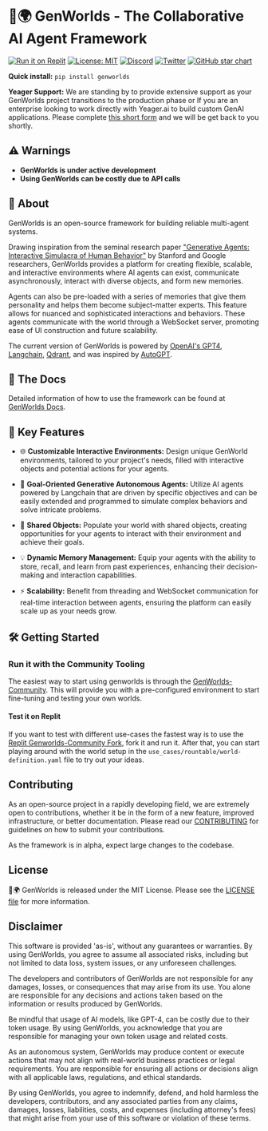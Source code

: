 # 🧬🌍 GenWorlds - The Collaborative AI Agent Framework

[![Run it on Replit](https://img.shields.io/badge/Replit-Run-0b1324?logo=Replit)](https://replit.com/@yeagerai/GenWorlds) [![License: MIT](https://img.shields.io/badge/License-MIT-green.svg)](https://opensource.org/license/mit/) [![Discord](https://dcbadge.vercel.app/api/server/VpfmXEMN66?compact=true&style=flat)](https://discord.gg/VpfmXEMN66) [![Twitter](https://img.shields.io/twitter/url/https/twitter.com/yeagerai.svg?style=social&label=Follow%20%40YeagerAI)](https://twitter.com/yeagerai) [![GitHub star chart](https://img.shields.io/github/stars/yeagerai/genworlds?style=social)](https://star-history.com/#yeagerai/genworlds)

**Quick install:** `pip install genworlds`

**Yeager Support:** We are standing by to provide extensive support as your GenWorlds project transitions to the production phase or If you are an enterprise looking to work directly with Yeager.ai to build custom GenAI applications. Please complete [this short form](https://share.hsforms.com/1EO76EZ_CTDGCiqRYtdpkJwc4zk8) and we will be get back to you shortly.

## ⚠️ Warnings

- **GenWorlds is under active development**
- **Using GenWorlds can be costly due to API calls**

## 👀 About

GenWorlds is an open-source framework for building reliable multi-agent systems.

Drawing inspiration from the seminal research paper ["Generative Agents: Interactive Simulacra of Human Behavior"](https://arxiv.org/abs/2304.03442) by Stanford and Google researchers, GenWorlds provides a platform for creating flexible, scalable, and interactive environments where AI agents can exist, communicate asynchronously, interact with diverse objects, and form new memories.

Agents can also be pre-loaded with a series of memories that give them personality and helps them become subject-matter experts. This feature allows for nuanced and sophisticated interactions and behaviors. These agents communicate with the world through a WebSocket server, promoting ease of UI construction and future scalability.

The current version of GenWorlds is powered by [OpenAI's GPT4](https://openai.com/product/gpt-4), [Langchain](https://python.langchain.com/en/latest/index.html), [Qdrant](https://cloud.qdrant.io?ref=yeagerai), and was inspired by [AutoGPT](https://github.com/Significant-Gravitas/Auto-GPT).

## 📖 The Docs

Detailed information of how to use the framework can be found at [GenWorlds Docs](https://genworlds.com/docs/getting-started).

## 🚀 Key Features

- 🌐 **Customizable Interactive Environments:** Design unique GenWorld environments, tailored to your project's needs, filled with interactive objects and potential actions for your agents.

- 🎯 **Goal-Oriented Generative Autonomous Agents:** Utilize AI agents powered by Langchain that are driven by specific objectives and can be easily extended and programmed to simulate complex behaviors and solve intricate problems.

- 🧩 **Shared Objects:** Populate your world with shared objects, creating opportunities for your agents to interact with their environment and achieve their goals.

- 💡 **Dynamic Memory Management:** Equip your agents with the ability to store, recall, and learn from past experiences, enhancing their decision-making and interaction capabilities.

- ⚡ **Scalability:** Benefit from threading and WebSocket communication for real-time interaction between agents, ensuring the platform can easily scale up as your needs grow.

## 🛠️ Getting Started

### Run it with the Community Tooling

The easiest way to start using genworlds is through the  [GenWorlds-Community](https://github.com/yeagerai/genworlds-community). This will provide you with a pre-configured environment to start fine-tuning and testing your own worlds.

#### Test it on Replit

If you want to test with different use-cases the fastest way is to use the [Replit Genworlds-Community Fork](https://replit.com/@yeagerai/genworlds-community), fork it and run it. After that, you can start playing around with the world setup in the `use_cases/rountable/world-definition.yaml` file to try out your ideas.

## Contributing

As an open-source project in a rapidly developing field, we are extremely open to contributions, whether it be in the form of a new feature, improved infrastructure, or better documentation. Please read our [CONTRIBUTING](https://github.com/yeagerai/genworlds/blob/main/CONTRIBUTING.md) for guidelines on how to submit your contributions.

As the framework is in alpha, expect large changes to the codebase.

## License

🧬🌍 GenWorlds is released under the MIT License. Please see the [LICENSE file](https://github.com/yeagerai/genworlds/blob/main/LICENSE) for more information.

## Disclaimer

This software is provided 'as-is', without any guarantees or warranties. By using GenWorlds, you agree to assume all associated risks, including but not limited to data loss, system issues, or any unforeseen challenges.

The developers and contributors of GenWorlds are not responsible for any damages, losses, or consequences that may arise from its use. You alone are responsible for any decisions and actions taken based on the information or results produced by GenWorlds.

Be mindful that usage of AI models, like GPT-4, can be costly due to their token usage. By using GenWorlds, you acknowledge that you are responsible for managing your own token usage and related costs.

As an autonomous system, GenWorlds may produce content or execute actions that may not align with real-world business practices or legal requirements. You are responsible for ensuring all actions or decisions align with all applicable laws, regulations, and ethical standards.

By using GenWorlds, you agree to indemnify, defend, and hold harmless the developers, contributors, and any associated parties from any claims, damages, losses, liabilities, costs, and expenses (including attorney's fees) that might arise from your use of this software or violation of these terms.
